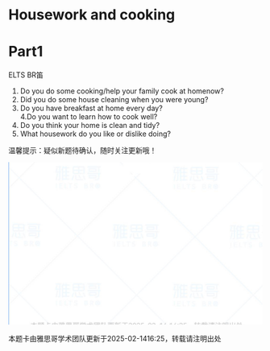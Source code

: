 # Housework and cooking  

# Part1  

ELTS BR笛  

1. Do you do some cooking/help your family cook at homenow?   
2. Did you do some house cleaning when you were young?   
3. Do you have breakfast at home every day?   
4.Do you want to learn how to cook well?   
5. Do you think your home is clean and tidy?   
6. What housework do you like or dislike doing?  

温馨提示：疑似新题待确认，随时关注更新哦！  

![](images/1a15f2f89d2bdd517d022eb0411829a18141a1f04c57b48ba98c700b42ab4b6f.jpg)  

本题卡由雅思哥学术团队更新于2025-02-1416:25，转载请注明出处  